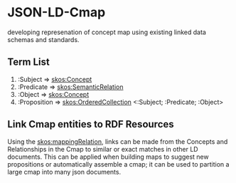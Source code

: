 # JSON-LD-Cmap
developing represenation of concept map using existing linked data schemas and standards.

## Term List

1. :Subject => [skos:Concept](https://www.w3.org/TR/skos-reference/#concepts)
2. :Predicate => [skos:SemanticRelation](https://www.w3.org/TR/skos-reference/#semantic-relations)
3. :Object => [skos:Concept](https://www.w3.org/TR/skos-reference/#concepts)
4. :Proposition => [skos:OrderedCollection](https://www.w3.org/TR/skos-reference/#collections) <:Subject; :Predicate; :Object>

## Link Cmap entities to RDF Resources

Using the [skos:mappingRelation](https://www.w3.org/TR/skos-reference/#mapping), links can be made from the Concepts and Relationships in the Cmap to similar or exact matches in other LD documents. This can be applied when building maps to suggest new propositions or automatically assemble a cmap; it can be used to partition a large cmap into many json documents.
